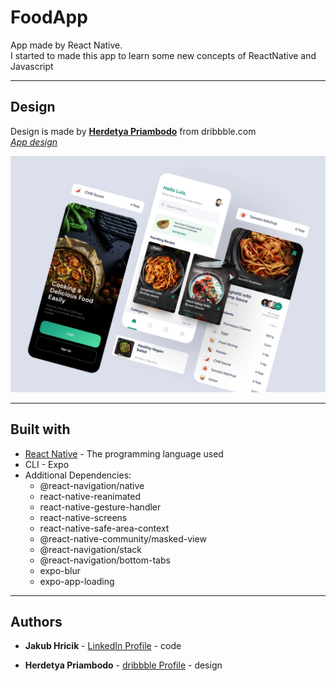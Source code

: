 # FoodApp

App made by React Native.  
I started to made this app to learn some new concepts of ReactNative and Javascript

---

## Design

Design is made by [**Herdetya Priambodo**](https://dribbble.com/herdetya) from dribbble.com  
[_App design_](https://dribbble.com/shots/15295362-Food-Recipe-App)

![Design Preview](design.webp)

---

## Built with

- [React Native](https://reactnative.dev) - The programming language used
- CLI - Expo
- Additional Dependencies:
  - @react-navigation/native
  - react-native-reanimated
  - react-native-gesture-handler
  - react-native-screens
  - react-native-safe-area-context
  - @react-native-community/masked-view
  - @react-navigation/stack
  - @react-navigation/bottom-tabs
  - expo-blur
  - expo-app-loading

---

## Authors

- **Jakub Hricik** - [LinkedIn Profile](https://www.linkedin.com/in/jakub-hricik-b17a26179?lipi=urn%3Ali%3Apage%3Ad_flagship3_profile_view_base_contact_details%3BHdP6dU0mT2msrog2g0i92g%3D%3D) - code

- **Herdetya Priambodo** - [dribbble Profile](https://dribbble.com/herdetya) - design
